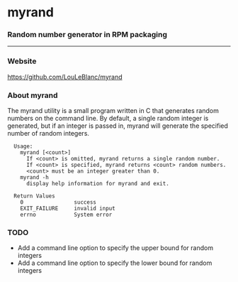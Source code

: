 # myrand
### Random number generator in RPM packaging

---

### Website
<a href="https://github.com/LouLeBlanc/myrand">https://github.com/LouLeBlanc/myrand</a>

### About myrand
The myrand utility is a small program written in C that generates random numbers on the command line.
By default, a single random integer is generated, but if an integer is passed in, myrand will generate
the specified number of random integers.

```
  Usage:
    myrand [<count>]
      If <count> is omitted, myrand returns a single random number.
      If <count> is specified, myrand returns <count> random numbers.
      <count> must be an integer greater than 0.
    myrand -h
      display help information for myrand and exit.

  Return Values
    0                success
    EXIT_FAILURE     invalid input
    errno            System error
```

### TODO
- Add a command line option to specify the upper bound for random integers  
- Add a command line option to specify the lower bound for random integers  

